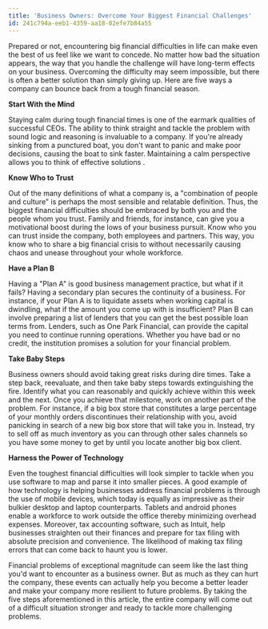 ```yaml
---
title: 'Business Owners: Overcome Your Biggest Financial Challenges'
id: 241c794a-eeb1-4359-aa18-02efe7b84a55
---
```

<span style="font-weight: 400;">Prepared or not, encountering big financial difficulties in life can make even the best of us feel like we want to concede. No matter how bad the situation appears, the way that you handle the challenge will have long-term effects on your business. Overcoming the difficulty may seem impossible, but there is often a better solution than simply giving up. Here are five ways a company can bounce back from a tough financial season. </span>

<b>Start With the Mind </b>

<span style="font-weight: 400;">Staying calm during tough financial times is one of the earmark qualities of successful CEOs. The ability to think straight and tackle the problem with sound logic and reasoning is invaluable to a company. If you're already sinking from a punctured boat, you don't want to panic and make poor decisions, causing the boat to sink faster. Maintaining a calm perspective allows you to think of effective solutions</span><span style="font-weight: 400;"> . </span>

<b>Know Who to Trust</b>

<span style="font-weight: 400;">Out of the many definitions of what a company is, a "combination of people and culture" is perhaps the most sensible and relatable definition. Thus, the biggest financial difficulties should be embraced by both you and the people whom you trust. Family and friends, for instance, can give you a motivational boost during the lows of your business pursuit. Know who you can trust inside the company, both employees and partners. This way, you know who to share a big financial crisis to without necessarily causing chaos and unease throughout your whole workforce. </span>

<b>Have a Plan B</b>

<span style="font-weight: 400;">Having a "Plan A" is good business management practice, but what if it fails? Having a secondary plan secures the continuity of a business. For instance, if your Plan A is to liquidate assets when working capital is dwindling, what if the amount you come up with is insufficient? Plan B can involve preparing a list of lenders that you can get the best possible loan terms from. Lenders, such as One Park Financial, can provide the capital you need to continue running operations. Whether you have bad or no credit, the institution promises a solution for your financial problem. </span>

<b>Take Baby Steps</b>

<span style="font-weight: 400;">Business owners should avoid taking great risks during dire times. Take a step back, reevaluate, and then take baby steps towards extinguishing the fire. Identify what you can reasonably and quickly achieve within this week and the next. Once you achieve that milestone, work on another part of the problem. For instance, if a big box store that constitutes a large percentage of your monthly orders discontinues their relationship with you, avoid panicking in search of a new big box store that will take you in. Instead, try to sell off as much inventory as you can through other sales channels so you have some money to get by until you locate another big box client. </span>

<b>Harness the Power of Technology</b>

<span style="font-weight: 400;">Even the toughest financial difficulties will look simpler to tackle when you use software to map and parse it into smaller pieces. A good example of how technology is helping businesses address financial problems is through the use of mobile devices, which today is equally as impressive as their bulkier desktop and laptop counterparts. Tablets and android phones enable a workforce to work outside the office thereby minimizing overhead expenses. Moreover, tax accounting software, such as Intuit, help businesses straighten out their finances and prepare for tax filing with absolute precision and convenience. The likelihood of making tax filing errors that can come back to haunt you is lower. </span>

<span style="font-weight: 400;">Financial problems of exceptional magnitude can seem like the last thing you'd want to encounter as a business owner. But as much as they can hurt the company, these events can actually help you become a better leader and make your company more resilient to future problems. By taking the five steps aforementioned in this article, the entire company will come out of a difficult situation stronger and ready to tackle more challenging problems.</span>